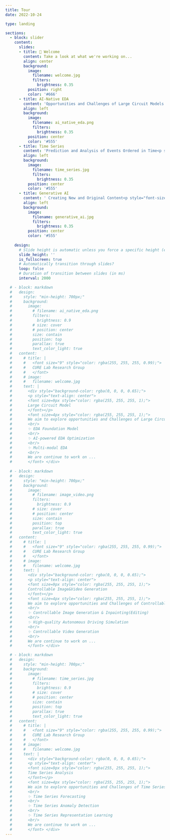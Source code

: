 ```yaml
---
title: Tour
date: 2022-10-24

type: landing

sections:
  - block: slider
    content:
      slides:
      - title: 👋 Welcome
        content: Take a look at what we're working on...
        align: center
        background:
          image:
            filename: welcome.jpg
            filters:
              brightness: 0.35
          position: right
          color: '#666'
      - title: AI-Native EDA
        content: 'Opportunities and Challenges of Large Circuit Models <p style="font-size:20px; color: #FFFFFF;"><br/>✨ EDA Foundation Model<br/>✨ AI-powered EDA Optimization<br/>✨ Multi-modal EDA<br/></p>'
        align: left
        background:
          image:
            filename: ai_native_eda.png
            filters:
              brightness: 0.35
          position: center
          color: '#555'
      - title: Time Series
        content: 'Prediction and Analysis of Events Ordered in Time<p style="font-size:20px; color: #FFFFFF;"><br/>✨ Time Series Forecasting<br/>✨ Time Series Anomaly Detection<br/>✨ Time Series Representation Learning<br/></p>'
        align: left
        background:
          image:
            filename: time_series.jpg
            filters:
              brightness: 0.35
          position: center
          color: '#555'
      - title: Generative AI
        content: ' Creating New and Original Content<p style="font-size:20px; color: #FFFFFF;"><br/>✨ Controllable Image Generation & Inpainting(Editing)<br/>✨ High-quality Autonomous Driving Simulation<br/>✨ Controllable Video Generation<br/></p>'
        align: left
        background:
          image:
            filename: generative_ai.jpg
            filters:
              brightness: 0.35
          position: center
          color: '#555'
      
    design:
      # Slide height is automatic unless you force a specific height (e.g. '400px')
      slide_height: ''
      is_fullscreen: true
      # Automatically transition through slides?
      loop: false
      # Duration of transition between slides (in ms)
      interval: 2000

  # - block: markdown
  #   design:
  #     style: "min-height: 700px;"
  #     background:
  #       image:
  #         # filename: ai_native_eda.png
  #         filters:
  #           brightness: 0.9
  #         # size: cover
  #         # position: center
  #         size: contain
  #         position: top
  #         parallax: true
  #         text_color_light: true
  #   content:
  #     # title: |
  #     #   <font size="9" style="color: rgba(255, 255, 255, 0.99);">
  #     #   CURE Lab Research Group
  #     #   </font>
  #     # image:
  #     #   filename: welcome.jpg
  #     text: |
  #       <div style="background-color: rgba(0, 0, 0, 0.65);">
  #       <p style="text-align: center">
  #       <font size=9px style="color: rgba(255, 255, 255, 1);">
  #       Large Circuit Model
  #       </font></p>
  #       <font size=4px style="color: rgba(255, 255, 255, 1);">
  #       We aim to explore opportunities and Challenges of Large Circuit Models in several espects:
  #       <br/>
  #       ✨ EDA Foundation Model
  #       <br/>
  #       ✨ AI-powered EDA Optimization
  #       <br/>
  #       ✨ Multi-modal EDA
  #       <br/>
  #       We are continue to work on ...
  #       </font> </div>
  
  # - block: markdown
  #   design:
  #     style: "min-height: 700px;"
  #     background:
  #       image:
  #         # filename: image_video.png
  #         filters:
  #           brightness: 0.9
  #         # size: cover
  #         # position: center
  #         size: contain
  #         position: top
  #         parallax: true
  #         text_color_light: true
  #   content:
  #     # title: |
  #     #   <font size="9" style="color: rgba(255, 255, 255, 0.99);">
  #     #   CURE Lab Research Group
  #     #   </font>
  #     # image:
  #     #   filename: welcome.jpg
  #     text: |
  #       <div style="background-color: rgba(0, 0, 0, 0.65);">
  #       <p style="text-align: center">
  #       <font size=9px style="color: rgba(255, 255, 255, 1);">
  #       Controllable Image&Video Generation
  #       </font></p>
  #       <font size=4px style="color: rgba(255, 255, 255, 1);">
  #       We aim to explore opportunities and Challenges of Controllable Image & Video Generation in several espects:
  #       <br/>
  #       ✨ Controllable Image Generation & Inpainting(Editing)
  #       <br/>
  #       ✨ High-quality Autonomous Driving Simulation
  #       <br/>
  #       ✨ Controllable Video Generation
  #       <br/>
  #       We are continue to work on ...
  #       </font> </div>

  # - block: markdown
  #   design:
  #     style: "min-height: 700px;"
  #     background:
  #       image:
  #         # filename: time_series.jpg
  #         filters:
  #           brightness: 0.9
  #         # size: cover
  #         # position: center
  #         size: contain
  #         position: top
  #         parallax: true
  #         text_color_light: true
  #   content:
  #     # title: |
  #     #   <font size="9" style="color: rgba(255, 255, 255, 0.99);">
  #     #   CURE Lab Research Group
  #     #   </font>
  #     # image:
  #     #   filename: welcome.jpg
  #     text: |
  #       <div style="background-color: rgba(0, 0, 0, 0.65);">
  #       <p style="text-align: center">
  #       <font size=9px style="color: rgba(255, 255, 255, 1);">
  #       Time Series Analysis
  #       </font></p>
  #       <font size=4px style="color: rgba(255, 255, 255, 1);">
  #       We aim to explore opportunities and Challenges of Time Series Analysis in several espects:
  #       <br/>
  #       ✨ Time Series Forecasting
  #       <br/>
  #       ✨ Time Series Anomaly Detection
  #       <br/>
  #       ✨ Time Series Representation Learning
  #       <br/>
  #       We are continue to work on ...
  #       </font> </div>
---
```

